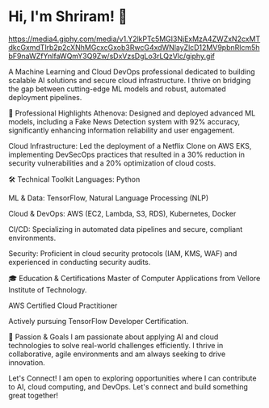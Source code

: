 # Hi, I'm Shriram! 👋 

https://media4.giphy.com/media/v1.Y2lkPTc5MGI3NjExMzA4ZWZxN2cxMTdkcGxmdTlrb2p2cXNhMGcxcGxob3RwcG4xdWNlayZlcD12MV9pbnRlcm5hbF9naWZfYnlfaWQmY3Q9Zw/sDxVzsDgLo3rLQzVlc/giphy.gif

A Machine Learning and Cloud DevOps professional dedicated to building scalable AI solutions and secure cloud infrastructure. I thrive on bridging the gap between cutting-edge ML models and robust, automated deployment pipelines.

🚀 Professional Highlights
Athenova: Designed and deployed advanced ML models, including a Fake News Detection system with 92% accuracy, significantly enhancing information reliability and user engagement.

Cloud Infrastructure: Led the deployment of a Netflix Clone on AWS EKS, implementing DevSecOps practices that resulted in a 30% reduction in security vulnerabilities and a 20% optimization of cloud costs.

🛠️ Technical Toolkit
Languages: Python

ML & Data: TensorFlow, Natural Language Processing (NLP)

Cloud & DevOps: AWS (EC2, Lambda, S3, RDS), Kubernetes, Docker

CI/CD: Specializing in automated data pipelines and secure, compliant environments.

Security: Proficient in cloud security protocols (IAM, KMS, WAF) and experienced in conducting security audits.

🎓 Education & Certifications
Master of Computer Applications from Vellore Institute of Technology.

AWS Certified Cloud Practitioner

Actively pursuing TensorFlow Developer Certification.

🌱 Passion & Goals
I am passionate about applying AI and cloud technologies to solve real-world challenges efficiently. I thrive in collaborative, agile environments and am always seeking to drive innovation.

Let's Connect!
I am open to exploring opportunities where I can contribute to AI, cloud computing, and DevOps. Let's connect and build something great together!
